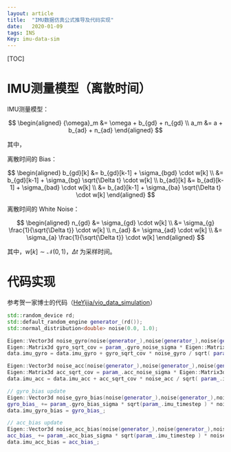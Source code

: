 ```yaml
---
layout: article
title:  "IMU数据仿真公式推导及代码实现"
date:   2020-01-09
tags: INS
Key: imu-data-sim
---
```


[TOC]

# IMU测量模型（离散时间）

IMU测量模型：

$$
\begin{aligned}
{\omega}_m &= \omega + b_{gd} + n_{gd} \\
a_m &= a + b_{ad} + n_{ad}
\end{aligned}
$$

其中，

离散时间的 Bias：

$$
\begin{aligned}
b_{gd}[k]
&= b_{gd}[k-1] + \sigma_{bgd} \cdot w[k] \\
&= b_{gd}[k-1] + \sigma_{bg} \sqrt{\Delta t} \cdot w[k] \\
b_{ad}[k]
&= b_{ad}[k-1] + \sigma_{bad} \cdot w[k] \\
&= b_{ad}[k-1] + \sigma_{ba} \sqrt{\Delta t} \cdot w[k]
\end{aligned}
$$

离散时间的 White Noise：

$$
\begin{aligned}
n_{gd}
&= \sigma_{gd} \cdot w[k] \\
&= \sigma_{g} \frac{1}{\sqrt{\Delta t}} \cdot w[k] \\
n_{ad}
&= \sigma_{ad} \cdot w[k] \\
&= \sigma_{a} \frac{1}{\sqrt{\Delta t}} \cdot w[k]
\end{aligned}
$$

其中，$w[k] \sim \mathcal{N}(0,1)$，$\Delta t$ 为采样时间。

# 代码实现

参考贺一家博士的代码（[HeYijia/vio_data_simulation](https://github.com/HeYijia/vio_data_simulation)）

```c++
std::random_device rd;
std::default_random_engine generator_(rd());
std::normal_distribution<double> noise(0.0, 1.0);

Eigen::Vector3d noise_gyro(noise(generator_),noise(generator_),noise(generator_));
Eigen::Matrix3d gyro_sqrt_cov = param_.gyro_noise_sigma * Eigen::Matrix3d::Identity();
data.imu_gyro = data.imu_gyro + gyro_sqrt_cov * noise_gyro / sqrt( param_.imu_timestep ) + gyro_bias_;

Eigen::Vector3d noise_acc(noise(generator_),noise(generator_),noise(generator_));
Eigen::Matrix3d acc_sqrt_cov = param_.acc_noise_sigma * Eigen::Matrix3d::Identity();
data.imu_acc = data.imu_acc + acc_sqrt_cov * noise_acc / sqrt( param_.imu_timestep ) + acc_bias_;

// gyro_bias update
Eigen::Vector3d noise_gyro_bias(noise(generator_),noise(generator_),noise(generator_));
gyro_bias_ += param_.gyro_bias_sigma * sqrt(param_.imu_timestep ) * noise_gyro_bias;
data.imu_gyro_bias = gyro_bias_;

// acc_bias update
Eigen::Vector3d noise_acc_bias(noise(generator_),noise(generator_),noise(generator_));
acc_bias_ += param_.acc_bias_sigma * sqrt(param_.imu_timestep ) * noise_acc_bias;
data.imu_acc_bias = acc_bias_;
```
